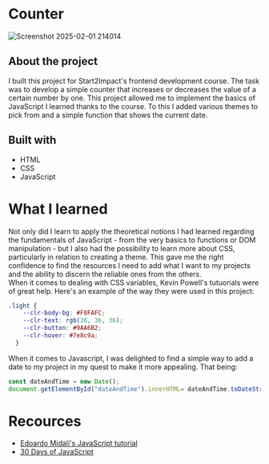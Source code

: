 # Counter 
![Screenshot 2025-02-01 214014](https://github.com/user-attachments/assets/5f8619bb-aa60-47b9-bf8d-d408251f8463)
<h2>About the project</h2>
I built this project for Start2Impact's frontend development course. The task was to develop a simple counter that increases
or decreases the value of a certain number by one. This project allowed me to implement the basics of JavaScript I learned thanks to the course. To this I added various themes
to pick from and a simple function that shows the current date.


## Built with

- HTML
- CSS 
- JavaScript



# What I learned
Not only did I learn to apply the theoretical notions I had learned regarding the fundamentals of JavaScript - from the very basics to functions or DOM manipulation - but 
I also had the possibility to learn more about CSS, particularly in relation to creating a theme. This gave me the right confidence to find the resources I need to add what I want to my
projects and the ability to discern the reliable ones from the others. <br>
When it comes to dealing with CSS variables, Kevin Powell's tutuorials were of great help. Here's an example of the way they were used in this project: 


```css
.light {
    --clr-body-bg: #F8FAFC;
    --clr-text: rgb(36, 36, 36);
    --clr-button: #9AA6B2;
    --clr-hover: #7e8c9a; 
  }
```
When it comes to Javascript, I was delighted to find a simple way to add a date to my project in my quest to make it more appealing. That being: 

```javascript
const dateAndTime = new Date();
document.getElementById("dateAndTime").innerHTML= dateAndTime.toDateString();
```
# Recources 

- [Edoardo Midali's JavaScript tutorial](https://www.youtube.com/playlist?list=PLP5MAKLy8lP9FUx06-avV66mS8LXz7_Bb)
- [30 Days of JavaScript](https://github.com/Asabeneh/30-Days-Of-JavaScript)


